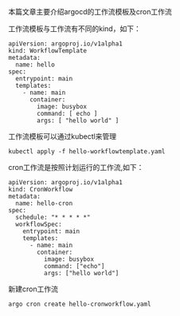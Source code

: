 本篇文章主要介绍argocd的工作流模板及cron工作流

工作流模板与工作流有不同的kind，如下：

```
apiVersion: argoproj.io/v1alpha1
kind: WorkflowTemplate
metadata:
  name: hello
spec:
  entrypoint: main
  templates:
    - name: main
      container:
        image: busybox
        command: [ echo ]
        args: [ "hello world" ]
```
工作流模板可以通过kubectl来管理

```
kubectl apply -f hello-workflowtemplate.yaml
```

cron工作流是按照计划运行的工作流,如下：

```
apiVersion: argoproj.io/v1alpha1
kind: CronWorkflow
metadata:
  name: hello-cron
spec:
  schedule: "* * * * *"
  workflowSpec:
    entrypoint: main
    templates:
      - name: main
        container:
          image: busybox
          command: ["echo"]
          args: ["hello world"]
```

新建cron工作流
```
argo cron create hello-cronworkflow.yaml
```